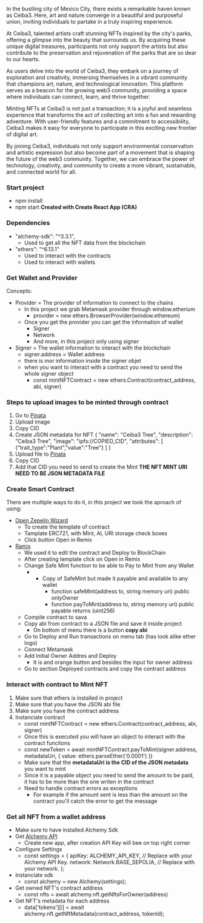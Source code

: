 In the bustling city of Mexico City, there exists a remarkable haven known as Ceiba3. Here, art and nature converge in a beautiful and purposeful union, inviting individuals to partake in a truly inspiring experience.

At Ceiba3, talented artists craft stunning NFTs inspired by the city's parks, offering a glimpse into the beauty that surrounds us. By acquiring these unique digital treasures, participants not only support the artists but also contribute to the preservation and rejuvenation of the parks that are so dear to our hearts.

As users delve into the world of Ceiba3, they embark on a journey of exploration and creativity, immersing themselves in a vibrant community that champions art, nature, and technological innovation. This platform serves as a beacon for the growing web3 community, providing a space where individuals can connect, learn, and thrive together.

Minting NFTs at Ceiba3 is not just a transaction; it is a joyful and seamless experience that transforms the act of collecting art into a fun and rewarding adventure. With user-friendly features and a commitment to accessibility, Ceiba3 makes it easy for everyone to participate in this exciting new frontier of digital art.

By joining Ceiba3, individuals not only support environmental conservation and artistic expression but also become part of a movement that is shaping the future of the web3 community. Together, we can embrace the power of technology, creativity, and community to create a more vibrant, sustainable, and connected world for all.

### Start project
- npm install
- npm start
**Created with Create React App (CRA)**

### Dependencies
- "alchemy-sdk": "^3.3.1",
    - Used to get all the NFT data from the blockchain
- "ethers": "^6.13.1"
    - Used to interact with the contracts
    - Used to interact with wallets

### Get Wallet and Provider

Concepts:
- Provider = The provider of information to connect to the chains
    - In this project we grab Metamask provider through window.etherium
        - provider = new ethers.BrowserProvider(window.ethereum)
    - Once you get the provider you can get the information of wallet
        - Signer
        - Network
        - And more, in this project only using signer
- Signer = The wallet information to interact with the blockchain
    - signer.address = Wallet address
    - there is mor information inside the signer objet
    - when you want to interact with a contract you need to send the whole signer object
        - const mintNFTContract = new ethers.Contract(contract_address, abi, signer)


### Steps to upload images to be minted through contract

1. Go to [Pinata](https://app.pinata.cloud/pinmanager)
2. Upload image
3. Copy CID
4. Create JSON metadata for NFT
    {
        "name": "Ceiba3 Tree",
        "description": "Ceiba3 Tree",
        "image": "ipfs://COPIED_CID",
        "attributes": [
            {"trait_type":"Plant","value":"Tree"}
        ]
    }
5. Upload file to [Pinata](https://app.pinata.cloud/pinmanager)
6. Copy CID
7. Add that CID you need to send to create the Mint
    **THE NFT MINT URI NEED TO BE JSON METADATA FILE**


### Create Smart Contract

There are multiple ways to do it, in this project we took the aproach of using:
- [Open Zepelin Wizard](https://wizard.openzeppelin.com/)
    - To create the template of contract
    - Tamplate ERC721, with Mint, AI, URI storage check boxes
    - Click button Open in Remix
- [Ramix](https://remix.ethereum.org/#lang=en&optimize=false&runs=200&evmVersion=null&version=soljson-v0.8.26+commit.8a97fa7a.js)
    - We used it to edit the contract and Deploy to BlockChain
    - After creating template click on Open in Remix
    - Change Safe Mint function to be able to Pay to Mint from any Wallet
        - - Copy of SafeMint but made it payable and available to any wallet
            - function safeMint(address to, string memory uri) public onlyOwner
            - function payToMint(address to, string memory uri) public payable returns (uint256)
    - Compile contract to sava
    - Copy abi from contract to a JSON file and save it inside project
        - On bottom of menu there is a button __copy abi__
    - Go to Deploy and Run transactions on menu tab (has look alike ether logo)
    - Connect Metamask
    - Add Initial Owner Addres and Deploy
        - It is and orange button and besides the input for owner address
    - Go to section Deployed contracts and copy the contract address


### Interact with contract to Mint NFT

1. Make sure that ethers is installed in project
2. Make sure that you have the JSON abi file
3. Make sure you have the contract address
4. Instanciate contract
    - const mintNFTContract = new ethers.Contract(contract_address, abi, signer)
    - Once this is executed you will have an object to interact with the contract funcitons
    - const newToken = await mintNFTContract.payToMint(signer.address, metadataUri, {
        value: ethers.parseEther('0.0001')
      })
    - Make sure that the **metadataUri is the CID of the JSON metadata** you want to mint
    - Since it is a payable object you need to send the amount to be paid, it has to be more than the one writen in the contract
    - Need to handle contract errors as exceptions
        - For example if the amount sent is less than the amount on the contract you'll catch the error to get the message


### Get all NFT from a wallet address

- Make sure to have installed Alchemy Sdk
- Get [Alchemy API](https://dashboard.alchemy.com/)
    - Create new app, after creation API Key will bee on top right corner
- Configure Settings
    - const settings = {
        apiKey: ALCHEMY_API_KEY, // Replace with your Alchemy API Key.
        network: Network.BASE_SEPOLIA, // Replace with your network.
      };
- Instanciate sdk
    - const alchemy = new Alchemy(settings);
- Get owned NFT's contract address
    - const nfts = await alchemy.nft.getNftsForOwner(address)
- Get NFT's metadata for each address
    - data['tokens'][i] = await alchemy.nft.getNftMetadata(contract_address, tokenId);
